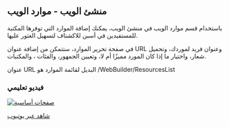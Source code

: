 ## منشئ الويب - موارد الويب

باستخدام قسم موارد الويب في منشئ الويب، يمكنك إضافة الموارد التي توفرها المكتبة للمستفيدين في أسبن للاكشتاف لتسهيل العثور عليها.

في صفحة تحرير الموارد، ستتمكن من إضافة عنوان URL وعنوان فريد لموردك، وتحميل شعار، واختيار ما إذا كان المورد مميزًا أم لا، وتعيين الجمهور، والفئات ، والمكتبات.

عنوان URL البديل لقائمة الموارد هو /WebBuilder/ResourcesList

### فيديو تعليمي

[![صفحات أساسية](/manual/images/web-resources.jpg)](https://youtu.be/ezI7dRMAWMc)

[شاهد عبر يوتيوب](https://youtu.be/ezI7dRMAWMc)
